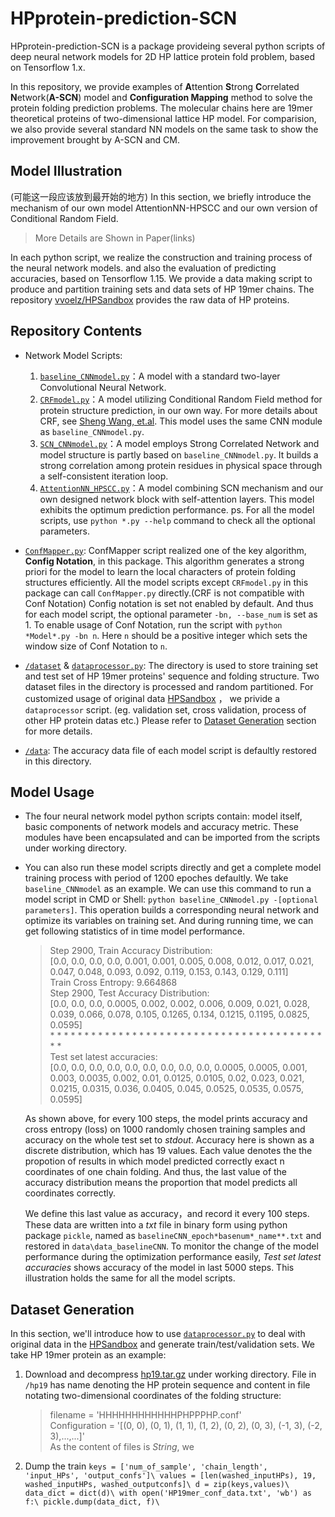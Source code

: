 # HPprotein-prediction-SCN
HPprotein-prediction-SCN is a package provideing several python scripts of deep neural network models for 2D HP lattice protein fold problem, based on Tensorflow 1.x. 

In this repository, we provide examples of **A**ttention **S**trong **C**orrelated **N**etwork(**A-SCN**) model and **Configuration Mapping** method to solve the protein folding prediction problems. The molecular chains here are 19mer theoretical proteins of two-dimensional lattice HP model. For comparision, we also provide several standard NN models on the same task to show the improvement brought by A-SCN and CM. 

## Model Illustration
(可能这一段应该放到最开始的地方)
In this section, we briefly introduce the mechanism of our own model AttentionNN-HPSCC and our own version of Conditional Random Field.
> More Details are Shown in Paper(links)

In each python script, we realize the construction and training process of the neural network models. and also the evaluation of predicting accuracies, based on Tensorflow 1.15.
We provide a data making script to produce and partition training sets and data sets of HP 19mer chains. The repository [vvoelz/HPSandbox](https://github.com/vvoelz/HPSandbox) provides the raw data of HP proteins.

## Repository Contents
+ Network Model Scripts:
  1. [`baseline_CNNmodel.py`](baseline_CNNmodel.py)：A model with a standard two-layer Convolutional Neural Network.
  2. [`CRFmodel.py`](CRFmodel.py)：A model utilizing Conditional Random Field method for protein structure prediction, in our own way. For more details about CRF, see [Sheng Wang, et.al](https://www.nature.com/articles/srep18962). This model uses the same CNN module as `baseline_CNNmodel.py`.
  3. [`SCN_CNNmodel.py`](SCN_CNNmodel.py)：A model employs Strong Correlated Network and model structure is partly based on `baseline_CNNmodel.py`. It builds a strong correlation among protein residues in physical space through a self-consistent iteration loop.
  4. [`AttentionNN_HPSCC.py`](AttentionNN_HPSCC.py)：A model combining SCN mechanism and our own designed network block with self-attention layers. This model exhibits the optimum prediction performance. 
  ps. For all the model scripts, use `python *.py --help` command to check all the optional parameters.

+ [`ConfMapper.py`](ConfMapper.py): ConfMapper script realized one of the key algorithm, **Config Notation**, in this package. This algorithm generates a strong priori for the model to learn the local characters of protein folding structures efficiently. All the model scripts except `CRFmodel.py` in this package can call `ConfMapper.py` directly.(CRF is not compatible with Conf Notation) Config notation is set not enabled by default. And thus for each model script, the optional parameter `-bn, --base_num` is set as 1. To enable usage of Conf Notation, run the script with `python *Model*.py -bn n`. Here `n` should be a positive integer which sets the window size of Conf Notation to `n`.

+ [`/dataset`](/dataset) & [`dataprocessor.py`](dataprocessor.py): The directory is used to store training set and test set of HP 19mer proteins' sequence and folding structure. Two dataset files in the directory is processed and random partitioned. For customized usage of original data [HPSandbox](https://github.com/vvoelz/HPSandbox) ， we privide a `dataprocessor` script. (eg. validation set, cross validation, process of other HP protein datas etc.) Please refer to [Dataset Generation](#Dataset-Generation) section for more details.

+ [`/data`](/data): The accuracy data file of each model script is defaultly restored in this directory.

## Model Usage
+ The four neural network model python scripts contain: model itself, basic components of network models and accuracy metric. These modules have been encapsulated and can be imported from the scripts under working directory. 
+ You can also run these model scripts directly and get a complete model training process with period of 1200 epoches defaultly. We take `baseline_CNNmodel` as an example. We can use this command to run a model script in CMD or Shell:  `python baseline_CNNmodel.py -[optional parameters]`. This operation builds a corresponding neural network and optimize its variables on training set. And during running time, we can get following statistics of in time model performance.
  > Step 2900, Train Accuracy Distribution:\
  > [0.0, 0.0, 0.0, 0.0, 0.001, 0.001, 0.005, 0.008, 0.012, 0.017, 0.021, 0.047, 0.048, 0.093, 0.092, 0.119, 0.153, 0.143, 0.129, 0.111]\
  > Train Cross Entropy: 9.664868\
  > Step 2900, Test Accuracy Distribution:\
  > [0.0, 0.0, 0.0, 0.0005, 0.002, 0.002, 0.006, 0.009, 0.021, 0.028, 0.039, 0.066, 0.078, 0.105, 0.1265, 0.134, 0.1215, 0.1195, 0.0825, 0.0595]\
  > \* \* \* \* \* \* \* \* \* \* \* \* \* \* \* \* \* \* \* \* \* \* \* \* \* \* \* \* \* \* \* \* \* \* \* \* \* \* \* \* \* \*\
  > Test set latest accuracies:\
  > [0.0, 0.0, 0.0, 0.0, 0.0, 0.0, 0.0, 0.0, 0.0, 0.0005, 0.0005, 0.001, 0.003, 0.0035, 0.002, 0.01, 0.0125, 0.0105, 0.02, 0.023, 0.021, 0.0215, 0.0315, 0.036, 0.0405, 0.045,   0.0525, 0.0535, 0.0575, 0.0595]

    As shown above, for every 100 steps, the model prints accuracy and cross entropy (loss) on 1000 randomly chosen training samples and accuracy on the whole test set to *stdout*. Accuracy here is shown as a discrete distribution, which has 19 values. Each value denotes the the propotion of results in which model predicted correctly exact n coordinates of one chain folding. And thus, the last value of the accuracy distribution means the proportion that model predicts all coordinates correctly. 
    
    We define this last value as accuracy，and record it every 100 steps. These data are written into a *txt* file in binary form using python package `pickle`, named as `baselineCNN_epoch*basenum*_name**.txt` and restored in `data\data_baselineCNN`. To monitor the change of the model performance during the optimization performance easily, *Test set latest accuracies* shows accuracy of the model in last 5000 steps. 
    This illustration holds the same for all the model scripts.
    
## Dataset Generation
In this section, we'll introduce how to use [`dataprocessor.py`](dataprocessor.py) to deal with original data in the [HPSandbox](https://github.com/vvoelz/HPSandbox) and generate train/test/validation sets. 
We take HP 19mer protein as an example:
1. Download and decompress [hp19.tar.gz](https://github.com/vvoelz/HPSandbox/blob/master/sequences/conf/hp19.tar.gz) under working directory. File in `/hp19` has name denoting the HP protein sequence and content in file notating two-dimensional coordinates of the folding structure:
     > filename = 'HHHHHHHHHHHHPHPPPHP.conf' \
     > Configuration = '[(0, 0), (0, 1), (1, 1), (1, 2), (0, 2), (0, 3), (-1, 3), (-2, 3),...,...]'\
   As the content of files is *String*, we 
4. Dump the train
    ` keys = ['num_of_sample', 'chain_length', 'input_HPs', 'output_confs']\
      values = [len(washed_inputHPs), 19, washed_inputHPs, washed_outputconfs]\
      d = zip(keys,values)\
      data_dict = dict(d)\
      with open('HP19mer_conf_data.txt', 'wb') as f:\
          pickle.dump(data_dict, f)\
    `
    
